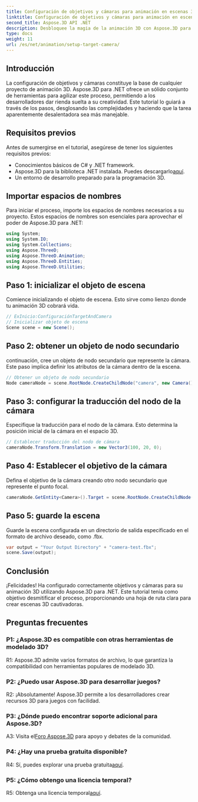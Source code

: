 ```yaml
---
title: Configuración de objetivos y cámaras para animación en escenas 3D
linktitle: Configuración de objetivos y cámaras para animación en escenas 3D
second_title: Aspose.3D API .NET
description: Desbloquee la magia de la animación 3D con Aspose.3D para .NET. Configure objetivos y cámaras sin esfuerzo utilizando este completo tutorial.
type: docs
weight: 11
url: /es/net/animation/setup-target-camera/
---
```

## Introducción

La configuración de objetivos y cámaras constituye la base de cualquier proyecto de animación 3D. Aspose.3D para .NET ofrece un sólido conjunto de herramientas para agilizar este proceso, permitiendo a los desarrolladores dar rienda suelta a su creatividad. Este tutorial lo guiará a través de los pasos, desglosando las complejidades y haciendo que la tarea aparentemente desalentadora sea más manejable.

## Requisitos previos

Antes de sumergirse en el tutorial, asegúrese de tener los siguientes requisitos previos:

- Conocimientos básicos de C# y .NET framework.
-  Aspose.3D para la biblioteca .NET instalada. Puedes descargarlo[aquí](https://releases.aspose.com/3d/net/).
- Un entorno de desarrollo preparado para la programación 3D.

## Importar espacios de nombres

Para iniciar el proceso, importe los espacios de nombres necesarios a su proyecto. Estos espacios de nombres son esenciales para aprovechar el poder de Aspose.3D para .NET:

```csharp
using System;
using System.IO;
using System.Collections;
using Aspose.ThreeD;
using Aspose.ThreeD.Animation;
using Aspose.ThreeD.Entities;
using Aspose.ThreeD.Utilities;
```

## Paso 1: inicializar el objeto de escena

Comience inicializando el objeto de escena. Esto sirve como lienzo donde tu animación 3D cobrará vida.

```csharp
// ExInicio:ConfiguraciónTargetAndCamera
// Inicializar objeto de escena
Scene scene = new Scene();
```

## Paso 2: obtener un objeto de nodo secundario

continuación, cree un objeto de nodo secundario que represente la cámara. Este paso implica definir los atributos de la cámara dentro de la escena.

```csharp
// Obtener un objeto de nodo secundario
Node cameraNode = scene.RootNode.CreateChildNode("camera", new Camera());
```

## Paso 3: configurar la traducción del nodo de la cámara

Especifique la traducción para el nodo de la cámara. Esto determina la posición inicial de la cámara en el espacio 3D.

```csharp
// Establecer traducción del nodo de cámara
cameraNode.Transform.Translation = new Vector3(100, 20, 0);
```

## Paso 4: Establecer el objetivo de la cámara

Defina el objetivo de la cámara creando otro nodo secundario que represente el punto focal.

```csharp
cameraNode.GetEntity<Camera>().Target = scene.RootNode.CreateChildNode("target");
```

## Paso 5: guarde la escena

Guarde la escena configurada en un directorio de salida especificado en el formato de archivo deseado, como .fbx.

```csharp
var output = "Your Output Directory" + "camera-test.fbx";
scene.Save(output);
```

## Conclusión

¡Felicidades! Ha configurado correctamente objetivos y cámaras para su animación 3D utilizando Aspose.3D para .NET. Este tutorial tenía como objetivo desmitificar el proceso, proporcionando una hoja de ruta clara para crear escenas 3D cautivadoras.

## Preguntas frecuentes

### P1: ¿Aspose.3D es compatible con otras herramientas de modelado 3D?

R1: Aspose.3D admite varios formatos de archivo, lo que garantiza la compatibilidad con herramientas populares de modelado 3D.

### P2: ¿Puedo usar Aspose.3D para desarrollar juegos?

R2: ¡Absolutamente! Aspose.3D permite a los desarrolladores crear recursos 3D para juegos con facilidad.

### P3: ¿Dónde puedo encontrar soporte adicional para Aspose.3D?

 A3: Visita el[Foro Aspose.3D](https://forum.aspose.com/c/3d/18) para apoyo y debates de la comunidad.

### P4: ¿Hay una prueba gratuita disponible?

R4: Sí, puedes explorar una prueba gratuita[aquí](https://releases.aspose.com/).

### P5: ¿Cómo obtengo una licencia temporal?

 R5: Obtenga una licencia temporal[aquí](https://purchase.aspose.com/temporary-license/).